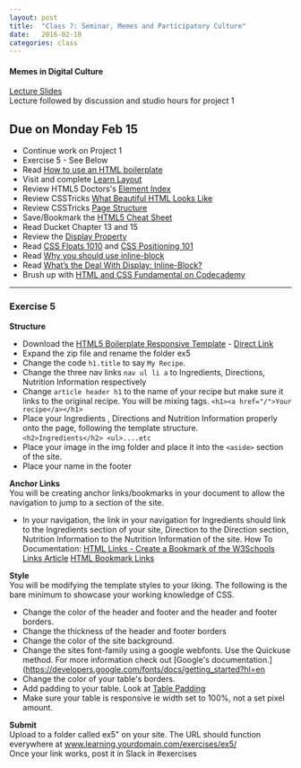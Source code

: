 ```yaml
---
layout: post
title:  "Class 7: Seminar, Memes and Participatory Culture"
date:   2016-02-10
categories: class
---
```


#### Memes in Digital Culture
[Lecture Slides](https://docs.google.com/presentation/d/1G0o4ujOcmmlxh9pM0tguSZ_S6gx3AtZuAkVN3qGyRVc/edit?usp=sharing)  
Lecture followed by discussion and studio hours for project 1


Due on Monday Feb 15
------
* Continue work on Project 1  
* Exercise 5 - See Below
* Read [How to use an HTML boilerplate](http://www.creativebloq.com/web-design/how-use-html-boilerplate-11513798)
* Visit and complete [Learn Layout](http://learnlayout.com/display.html)  
* Review HTML5 Doctors's [Element Index](http://html5doctor.com/element-index/)  
* Review CSSTricks [What Beautiful HTML Looks Like](https://css-tricks.com/examples/CleanCode/Beautiful-HTML.png)  
* Review CSSTricks [Page Structure](https://css-tricks.com/snippets/html/html5-page-structure/)  
* Save/Bookmark the [HTML5 Cheat Sheet](http://websitesetup.org/html5-cheat-sheet/)  
* Read Ducket Chapter 13 and 15  
* Review the [Display Property](https://css-tricks.com/almanac/properties/d/display/)
* Read [CSS Floats 1010](http://alistapart.com/article/css-floats-101) and [CSS Positioning 101](http://alistapart.com/article/css-floats-101)  
* Read [Why you should use inline-block](http://joshnh.com/weblog/why-you-should-use-inline-block-when-positioning-elements/)  
* Read [What’s the Deal With Display: Inline-Block?](http://designshack.net/articles/css/whats-the-deal-with-display-inline-block/)  
* Brush up with [HTML and CSS Fundamental on Codecademy](https://www.codecademy.com/learn/web)

---

### Exercise 5

**Structure**

* Download the [HTML5 Boilerplate Responsive Template](http://www.initializr.com/) - [Direct Link](http://www.initializr.com/builder?izr-responsive&jquerymin&h5bp-iecond&h5bp-chromeframe&h5bp-favicon&h5bp-appletouchicons&modernizrrespond&h5bp-css&h5bp-csshelpers&h5bp-mediaqueryprint&izr-emptyscript)
* Expand the zip file and rename the folder ex5
* Change the code ```h1.title``` to say ```My Recipe```.
* Change the three nav links ```nav ul li a``` to Ingredients, Directions, Nutrition Information respectively
* Change ```article header h1``` to the name of your recipe but make sure it links to the original recipe. You will be mixing tags. ```<h1><a href="/">Your recipe</a></h1>```
* Place your Ingredients , Directions and Nutrition Information properly onto the page, following the template structure.  
```<h2>Ingredients</h2> <ul>....etc```
* Place your image in the img folder and place it into the ```<aside>``` section of the site.
* Place your name in the footer

**Anchor Links**  
You will be creating anchor links/bookmarks in your document to allow the navigation to jump to a section of the site.  
* In your navigation, the link in your navigation for Ingredients should link to the Ingredients section of your site, Direction to the Direction section, Nutrition Information to the Nutrition Information of the site.
How To Documentation:
[HTML Links - Create a Bookmark of the W3Schools Links Article](http://www.w3schools.com/html/html_links.asp)
[HTML Bookmark Links](http://www.codertools.com/html_guide/html_named_anchors_bookmark_links.aspx)

**Style**  
You will be modifying the template styles to your liking. The following is the bare minimum to showcase your working knowledge of CSS.  

* Change the color of the header and footer and the header and footer borders.
* Change the thickness of the header and footer borders
* Change the color of the site background.
* Change the sites font-family using a google webfonts. Use the Quickuse method. For more information check out [Google's documentation.](https://developers.google.com/fonts/docs/getting_started?hl=en
* Change the color of your table's borders.
* Add padding to your table. Look at [Table Padding](http://www.w3schools.com/css/css_table.asp)
* Make sure your table is responsive ie width set to 100%, not a set pixel amount.


**Submit**  
Upload to a folder called ex5" on your site. The URL should function everywhere at
www.learning.yourdomain.com/exercises/ex5/  
Once your link works, post it in Slack in #exercises   
